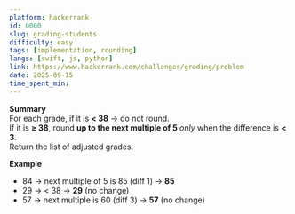 ```yaml
---
platform: hackerrank
id: 0000
slug: grading-students
difficulty: easy
tags: [implementation, rounding]
langs: [swift, js, python]
link: https://www.hackerrank.com/challenges/grading/problem
date: 2025-09-15
time_spent_min:
---
```


**Summary**  
For each grade, if it is **< 38** → do not round.  
If it is **≥ 38**, round **up to the next multiple of 5** _only_ when the difference is **< 3**.  
Return the list of adjusted grades.

**Example**  
- 84 → next multiple of 5 is 85 (diff 1) → **85**  
- 29 → < 38 → **29** (no change)  
- 57 → next multiple is 60 (diff 3) → **57** (no change)
